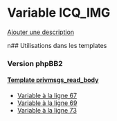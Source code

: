 # Variable ICQ_IMG
[Ajouter une description](https://fa-tvars.appspot.com/ICQ_IMG)

n## Utilisations dans les templates

### Version phpBB2

#### [Template privmsgs_read_body](subsilver/privmsgs_read_body.md)
* [Variable à la ligne 67](../subsilver/privmsgs_read_body.tpl#L67)
* [Variable à la ligne 69](../subsilver/privmsgs_read_body.tpl#L69)
* [Variable à la ligne 73](../subsilver/privmsgs_read_body.tpl#L73)